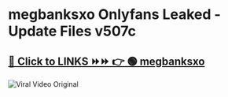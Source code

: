
 # megbanksxo Onlyfans Leaked - Update Files v507c

## <h2><a href="https://clipsfans.com/megbanksxo&ref=git">🔗 Click to LINKS ⏩⏩ 👉 🟢 megbanksxo </a></h2>

<a href="https://clipsfans.com/megbanksxo&ref=git" rel="nofollow" data-target="animated-image.originalLink"><img src="https://i.ibb.co.com/xMMVF88/686577567.gif" alt="Viral Video Original" style="max-width: 100%; display: inline-block;" data-target="animated-image.originalImage"></a>

